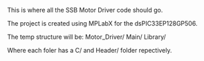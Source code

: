 This is where all the SSB Motor Driver code should go.

The project is created using MPLabX for the dsPIC33EP128GP506.

The temp structure will be:
Motor_Driver/
    Main/
    Library/

Where each foler has a C/ and Header/ folder repectively.
